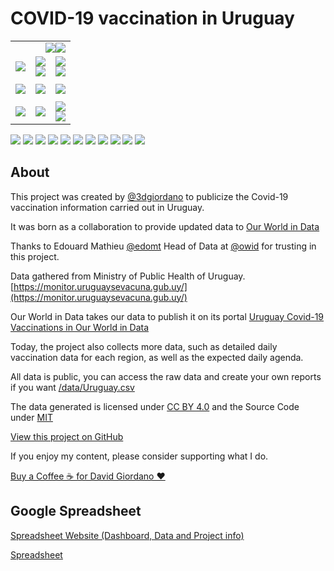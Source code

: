 <h1>COVID-19 vaccination in Uruguay</h1>
<!--
<table>
  <tr>
    <td>
      <img src="https://raw.githubusercontent.com/3dgiordano/covid-19-uy-vacc-data/main/web/maintenance.jpg" width="50%">
    </td>
    <td>
      There are currently problems in the data provided by the ministry of public health. Inconsistencies in the data will be resolved soon.
    </td>
  </tr>
</table>
-->

<table>
  <tr>
    <td align="right" colspan=3>
      <img src="https://raw.githubusercontent.com/3dgiordano/covid-19-uy-vacc-data/main/web/charts/857919432.png"><img src="https://raw.githubusercontent.com/3dgiordano/covid-19-uy-vacc-data/main/web/charts/851362461.png">
    </td>
  </tr>
  <tr>
    <td>
<img src="https://raw.githubusercontent.com/3dgiordano/covid-19-uy-vacc-data/main/web/charts/1329486679.png">
    </td>
    <td>
      <img src="https://raw.githubusercontent.com/3dgiordano/covid-19-uy-vacc-data/main/web/charts/827148403.png">
      <br>
      <img src="https://raw.githubusercontent.com/3dgiordano/covid-19-uy-vacc-data/main/web/charts/1848022003.png">
    </td>
    <td>
      <img src="https://raw.githubusercontent.com/3dgiordano/covid-19-uy-vacc-data/main/web/charts/2077796175.png">
      <br>
      <img src="https://raw.githubusercontent.com/3dgiordano/covid-19-uy-vacc-data/main/web/charts/1978363820.png">
    </td>
  </tr>
  <tr><td colspan=2></td></tr>
  <tr>
    <td>
      <img src="https://raw.githubusercontent.com/3dgiordano/covid-19-uy-vacc-data/main/web/charts/1038688506.png">
    </td>
    <td>
      <img src="https://raw.githubusercontent.com/3dgiordano/covid-19-uy-vacc-data/main/web/charts/603335823.png">
    </td>
    <td>
      <img src="https://raw.githubusercontent.com/3dgiordano/covid-19-uy-vacc-data/main/web/charts/1683681566.png">
    </td>
  </tr>
  <tr><td colspan=2></td></tr>
  <tr>
    <td>
      <img src="https://raw.githubusercontent.com/3dgiordano/covid-19-uy-vacc-data/main/web/charts/2063902375.png">
    </td>
    <td>
      <img src="https://raw.githubusercontent.com/3dgiordano/covid-19-uy-vacc-data/main/web/charts/1821951025.png">
    </td>
    <td>
      <img src="https://raw.githubusercontent.com/3dgiordano/covid-19-uy-vacc-data/main/web/charts/1939554456.png"><br>
      <img src="https://raw.githubusercontent.com/3dgiordano/covid-19-uy-vacc-data/main/web/charts/744871918.png">
    </td>
  </tr>
</table>

<img src="https://raw.githubusercontent.com/3dgiordano/covid-19-uy-vacc-data/main/web/charts/1201195179.png">

<img src="https://raw.githubusercontent.com/3dgiordano/covid-19-uy-vacc-data/main/web/charts/1322547223.png">

<img src="https://raw.githubusercontent.com/3dgiordano/covid-19-uy-vacc-data/main/web/charts/731574492.png">

<img src="https://raw.githubusercontent.com/3dgiordano/covid-19-uy-vacc-data/main/web/charts/842189614.png">

<img src="https://raw.githubusercontent.com/3dgiordano/covid-19-uy-vacc-data/main/web/charts/1047100711.png">

<img src="https://raw.githubusercontent.com/3dgiordano/covid-19-uy-vacc-data/main/web/charts/132326038.png">

<img src="https://raw.githubusercontent.com/3dgiordano/covid-19-uy-vacc-data/main/web/charts/122662822.png">

<img src="https://raw.githubusercontent.com/3dgiordano/covid-19-uy-vacc-data/main/web/charts/987529461.png">

<img src="https://raw.githubusercontent.com/3dgiordano/covid-19-uy-vacc-data/main/web/charts/454080210.png">

<img src="https://raw.githubusercontent.com/3dgiordano/covid-19-uy-vacc-data/main/web/charts/105471492.png">

<img src="https://raw.githubusercontent.com/3dgiordano/covid-19-uy-vacc-data/main/web/charts/2095693594.png">

## About

This project was created by [@3dgiordano](https://github.com/3dgiordano) to publicize the Covid-19 vaccination information carried out in Uruguay.

It was born as a collaboration to provide updated data to [Our World in Data](https://ourworldindata.org/)

Thanks to Edouard Mathieu [@edomt](https://github.com/edomt) Head of Data at [@owid](https://github.com/owid) for trusting in this project.

Data gathered from Ministry of Public Health of Uruguay. [https://monitor.uruguaysevacuna.gub.uy/](https://monitor.uruguaysevacuna.gub.uy/)

Our World in Data takes our data to publish it on its portal [Uruguay Covid-19 Vaccinations in Our World in Data](https://ourworldindata.org/covid-vaccinations?country=~URY)

Today, the project also collects more data, such as detailed daily vaccination data for each region, as well as the expected daily agenda.

All data is public, you can access the raw data and create your own reports if you want [/data/Uruguay.csv](https://github.com/3dgiordano/covid-19-uy-vacc-data/blob/main/data/Uruguay.csv)

The data generated is licensed under [CC BY 4.0](https://creativecommons.org/licenses/by/4.0/) and the Source Code under [MIT](https://github.com/3dgiordano/covid-19-uy-vacc-data/blob/main/LICENSE)

[View this project on GitHub](https://github.com/3dgiordano/covid-19-uy-vacc-data)

If you enjoy my content, please consider supporting what I do.

[Buy a Coffee ☕ for David Giordano ❤️](https://ko-fi.com/davidgiordano) 

## Google Spreadsheet

[Spreadsheet Website (Dashboard, Data and Project info)](https://docs.google.com/spreadsheets/d/e/2PACX-1vRSB3_JCKkvYQkgEwYW0PkzMJDovwvMwX28B5ainGuDirimi6n4n1nryc0Pbb0fHCfsZVYAnqobgP8D/pubhtml?widget=true&headers=false&chrome=false)

[Spreadsheet](https://docs.google.com/spreadsheets/d/1ktfI1cEm-VyvRbiFkXvzTixrDrCG-85Et9Clz69QBp8/edit?usp=sharing)
